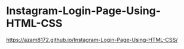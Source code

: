 # Instagram-Login-Page-Using-HTML-CSS

https://azam8172.github.io/Instagram-Login-Page-Using-HTML-CSS/
